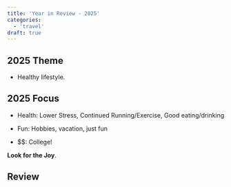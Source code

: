 ```yaml
---
title: 'Year in Review - 2025'
categories:
  - 'travel'
draft: true
---
```


## 2025 Theme

- Healthy lifestyle.

## 2025 Focus

- Health: Lower Stress, Continued Running/Exercise, Good eating/drinking

- Fun: Hobbies, vacation, just fun

- $$: College!

**Look for the Joy**.

## Review
